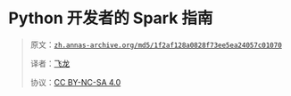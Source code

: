 # Python 开发者的 Spark 指南

> 原文：[`zh.annas-archive.org/md5/1f2af128a0828f73ee5ea24057c01070`](https://zh.annas-archive.org/md5/1f2af128a0828f73ee5ea24057c01070)
> 
> 译者：[飞龙](https://github.com/wizardforcel)
> 
> 协议：[CC BY-NC-SA 4.0](http://creativecommons.org/licenses/by-nc-sa/4.0/)
